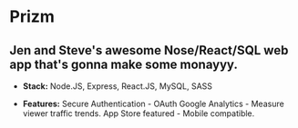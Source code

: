 # Prizm

## Jen and Steve's awesome Nose/React/SQL web app that's gonna make some monayyy.

* **Stack:**
Node.JS, Express, React.JS, MySQL, SASS
 
* **Features:**
Secure Authentication - OAuth
Google Analytics - Measure viewer traffic trends.
App Store featured - Mobile compatible.
